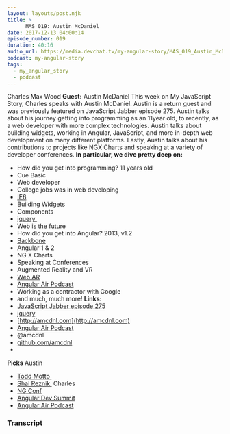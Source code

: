 ```yaml
---
layout: layouts/post.njk
title: >
      MAS 019: Austin McDaniel
date: 2017-12-13 04:00:14
episode_number: 019
duration: 40:16
audio_url: https://media.devchat.tv/my-angular-story/MAS_019_Austin_McDaniel.mp3
podcast: my-angular-story
tags: 
  - my_angular_story
  - podcast
---
```


Charles Max Wood **Guest:** Austin McDaniel This week on My JavaScript Story, Charles speaks with Austin McDaniel. Austin is a return guest and was previously featured on JavaScript Jabber episode 275. Austin talks about his journey getting into programming as an 11year old, to recently, as a web developer with more complex technologies. Austin talks about building widgets, working in Angular, JavaScript, and more in-depth web development on many different platforms. Lastly, Austin talks about his contributions to&nbsp;projects like NGX Charts&nbsp;and speaking at a variety of developer conferences. **In particular, we dive pretty deep on:&nbsp;**

- How did you get into programming? 11 years old
- Cue Basic
- Web developer
- College jobs was in web developing
- [IE6](https://en.wikipedia.org/wiki/Internet_Explorer_6)
- Building Widgets
- Components
- [jquery&nbsp;](https://jquery.com)
- Web is the future
- How did you get into Angular? 2013, v1.2
- [Backbone](http://backbonejs.org)
- Angular 1 & 2
- NG X Charts
- Speaking at Conferences
- Augmented Reality and VR
- [Web AR](https://developers.google.com/ar/develop/web/getting-started)
- [Angular Air Podcast](https://angularair.com)
- Working as a contractor with Google
- and much, much more!
**Links:&nbsp;**
- [JavaScript Jabber episode 275](https://devchat.tv/js-jabber/jsj-275-zones-node-austin-mcdaniel)
- [jquery](https://jquery.com)
- [http://amcdnl.com](http://amcdnl.com)
- [Angular Air Podcast](https://angularair.com)
- @amcdnl
- [github.com/amcdnl](http://github.com/amcdnl)
- 
**Picks** Austin
- [Todd Motto&nbsp;](https://toddmotto.com)
- [Shai Reznik&nbsp;](https://www.hirez.io)
Charles
- [NG Conf](https://www.google.com/url?sa=t&rct=j&q=&esrc=s&source=web&cd=1&cad=rja&uact=8&ved=0ahUKEwj9_6v8h4bYAhUJeSYKHcB5Bs4QFggpMAA&url=https://www.ng-conf.org/&usg=AOvVaw34RuE1IpFFY2kHSIIX8lhS)
- [Angular Dev Summit](https://angulardevsummit.com)
- [Angular Air Podcast](https://angularair.com)



### Transcript

&nbsp;


